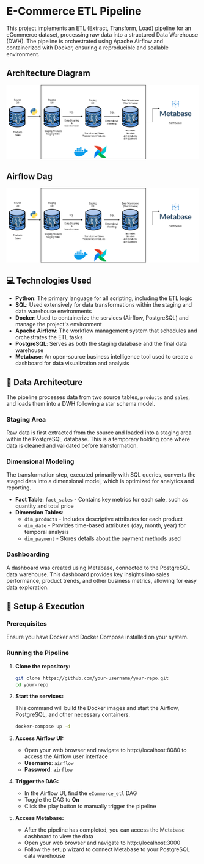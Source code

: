 # E-Commerce ETL Pipeline

This project implements an ETL (Extract, Transform, Load) pipeline for an eCommerce dataset, processing raw data into a structured Data Warehouse (DWH). The pipeline is orchestrated using Apache Airflow and containerized with Docker, ensuring a reproducible and scalable environment.

## Architecture Diagram
![Architecture Diagram](./diagrams/Pipeline_diagram.drawio.png)

## Airflow Dag
![Airflow Dag](./diagrams/Pipeline_diagram.drawio.png)

## 💻 Technologies Used

- **Python**: The primary language for all scripting, including the ETL logic
- **SQL**: Used extensively for data transformations within the staging and data warehouse environments
- **Docker**: Used to containerize the services (Airflow, PostgreSQL) and manage the project's environment
- **Apache Airflow**: The workflow management system that schedules and orchestrates the ETL tasks
- **PostgreSQL**: Serves as both the staging database and the final data warehouse
- **Metabase**: An open-source business intelligence tool used to create a dashboard for data visualization and analysis

## 📂 Data Architecture

The pipeline processes data from two source tables, `products` and `sales`, and loads them into a DWH following a star schema model.

### Staging Area

Raw data is first extracted from the source and loaded into a staging area within the PostgreSQL database. This is a temporary holding zone where data is cleaned and validated before transformation.

### Dimensional Modeling

The transformation step, executed primarily with SQL queries, converts the staged data into a dimensional model, which is optimized for analytics and reporting.

- **Fact Table**: `fact_sales` - Contains key metrics for each sale, such as quantity and total price
- **Dimension Tables**:
  - `dim_products` - Includes descriptive attributes for each product
  - `dim_date` - Provides time-based attributes (day, month, year) for temporal analysis
  - `dim_payment` - Stores details about the payment methods used

### Dashboarding

A dashboard was created using Metabase, connected to the PostgreSQL data warehouse. This dashboard provides key insights into sales performance, product trends, and other business metrics, allowing for easy data exploration.

## 🚀 Setup & Execution

### Prerequisites

Ensure you have Docker and Docker Compose installed on your system.

### Running the Pipeline

1. **Clone the repository:**
   ```bash
   git clone https://github.com/your-username/your-repo.git
   cd your-repo
   ```

2. **Start the services:**
   
   This command will build the Docker images and start the Airflow, PostgreSQL, and other necessary containers.
   ```bash
   docker-compose up -d
   ```

3. **Access Airflow UI:**
   - Open your web browser and navigate to http://localhost:8080 to access the Airflow user interface
   - **Username**: `airflow`
   - **Password**: `airflow`

4. **Trigger the DAG:**
   - In the Airflow UI, find the `eCommerce_etl` DAG
   - Toggle the DAG to **On**
   - Click the play button to manually trigger the pipeline

5. **Access Metabase:**
   - After the pipeline has completed, you can access the Metabase dashboard to view the data
   - Open your web browser and navigate to http://localhost:3000
   - Follow the setup wizard to connect Metabase to your PostgreSQL data warehouse
